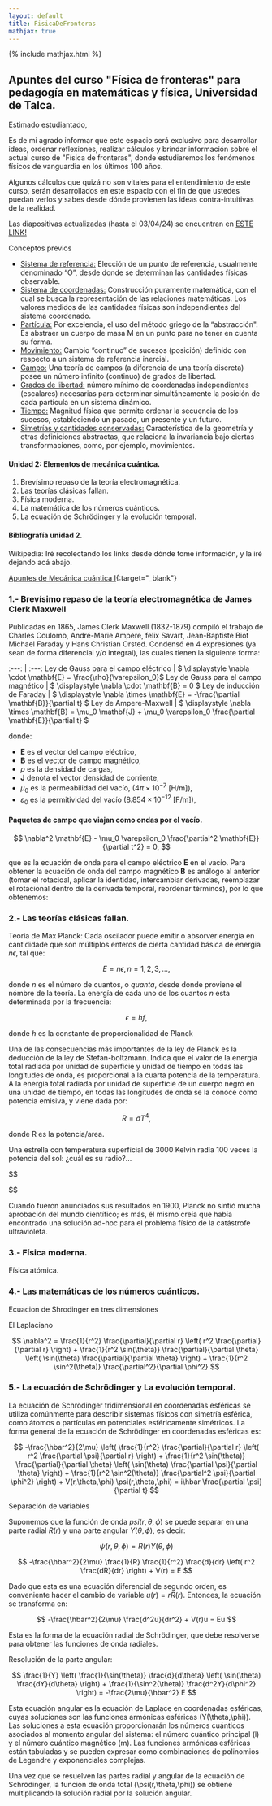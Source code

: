 ```yaml
---
layout: default
title: FisicaDeFronteras
mathjax: true
---
```

{% include mathjax.html %}

## Apuntes del curso "Física de fronteras" para pedagogía en matemáticas y física, Universidad de Talca.

Estimado estudiantado,

Es de mi agrado informar que este espacio será exclusivo para desarrollar ideas, ordenar reflexiones, realizar cálculos y brindar información sobre el actual curso de "Física de fronteras", donde estudiaremos los fenómenos físicos de vanguardia en los últimos 100 años.

Algunos cálculos que quizá no son vitales para el entendimiento de este curso, serán desarrollados en este espacio con el fin de que ustedes puedan verlos y sabes desde dónde provienen las ideas contra-intuitivas de la realidad.

Las diapositivas actualizadas (hasta el 03/04/24) se encuentran en [ESTE LINK!]()

Conceptos previos 

* <ins>Sistema de referencia:</ins> Elección de un punto de referencia, usualmente denominado “O”, desde donde se determinan las cantidades físicas observable. 
* <ins>Sistema de coordenadas:</ins> Construcción puramente matemática, con el cual se busca la representación de las relaciones matemáticas. Los valores medidos de las cantidades físicas son independientes del sistema coordenado. 
* <ins>Partícula:</ins> Por excelencia, el uso del método griego de la “abstracción". Es abstraer un cuerpo de masa M en un punto para no tener en cuenta  su forma.
* <ins>Movimiento:</ins> Cambio “continuo” de sucesos (posición) definido con respecto a un sistema de referencia inercial.
* <ins>Campo:</ins> Una teoría de campos (a diferencia de una teoría discreta) posee un número infinito (continuo) de grados de libertad.
* <ins>Grados de libertad:</ins> número mínimo de coordenadas independientes (escalares) necesarias para determinar simultáneamente la posición de cada partícula en un sistema dinámico.
* <ins>Tiempo:</ins> Magnitud física que permite ordenar la secuencia de los sucesos, estableciendo un pasado, un presente y un futuro.
* <ins>Simetrías y cantidades conservadas:</ins> Característica de la geometría y otras definiciones abstractas, que relaciona la invariancia bajo ciertas transformaciones, como, por ejemplo, movimientos.


#### Unidad 2: Elementos de mecánica cuántica.

1. Brevísimo repaso de la teoría electromagnética.
2. Las teorías clásicas fallan.
3. Física moderna.
4. La matemática de los números cuánticos.
5. La ecuación de Schrödinger y la evolución temporal.

#### Bibliografía unidad 2.

Wikipedia: Iré recolectando los links desde dónde tome información, y la iré dejando acá abajo.

[<ins> Apuntes de Mecánica cuántica I</ins>](http://llacolen.ciencias.uchile.cl/~vmunoz/cursos/cuantica/qm.pdf){:target="_blank"}


### 1.- Brevísimo repaso de la teoría electromagnética de James Clerk Maxwell

Publicadas en 1865, James Clerk Maxwell (1832-1879) compiló el trabajo de Charles Coulomb, André-Marie Ampère, felix Savart, Jean-Baptiste Biot Michael Faraday y Hans Christian Orsted. Condensó en 4 expresiones (ya sean de forma diferencial y/o integral), las cuales tienen la siguiente forma:

:---: | :---:
Ley de Gauss para el campo eléctrico | $ \displaystyle \nabla \cdot \mathbf{E} = \frac{\rho}{\varepsilon_0}$
Ley de Gauss para el campo magnético | $ \displaystyle \nabla \cdot \mathbf{B} = 0 $
Ley de inducción de Faraday          | $ \displaystyle \nabla \times \mathbf{E} = -\frac{\partial \mathbf{B}}{\partial t} $
Ley de Ampere-Maxwell | $ \displaystyle \nabla \times \mathbf{B} = \mu_0 \mathbf{J} + \mu_0 \varepsilon_0 \frac{\partial \mathbf{E}}{\partial t} $

donde: 
* $\mathbf{E}$ es el vector del campo eléctrico,
* $\mathbf{B}$ es el vector de campo magnético,
* $\rho$ es la densidad de cargas,
* $\mathbf{J}$ denota el vector densidad de corriente,
* $\mu_0$ es la permeabilidad del vacío, ($4\pi \times 10^{-7}$ [H/m]),
* $\varepsilon_0$ es la permitividad del vacío ($8.854 \times 10^{-12}$ [F/m]),

#### Paquetes de campo que viajan como ondas por el vacío.

$$
\nabla^2 \mathbf{E} - \mu_0 \varepsilon_0 \frac{\partial^2 \mathbf{E}}{\partial t^2} = 0,
$$

que es la ecuación de onda para el campo eléctrico $\mathbf{E}$ en el vacío. Para obtener la ecuación de onda del campo magnético $\mathbf{B}$ es análogo al anterior (tomar el rotacioal, aplicar la identidad, intercambiar derivadas, reemplazar  el rotacional dentro de la derivada temporal, reordenar términos), por lo que obtenemos:


### 2.- Las teorías clásicas fallan.

Teoría de Max Planck: Cada oscilador puede emitir o absorver energía en cantididade que son múltiplos enteros de cierta cantidad básica de energia $n\epsilon$, tal que:

$$
E=n\epsilon, n=1,2,3,...,
$$

donde $n$ es el número de cuantos, o $quanta$, desde donde proviene el nómbre de la teoría. La energía de cada uno de los cuantos $n$ esta determinada por la frecuencia:

$$
\epsilon = h f,
$$

donde $h$ es la constante de proporcionalidad de Planck

Una de las consecuencias más importantes de la ley de Planck es la deducción de la ley de Stefan-boltzmann. Indica que el valor de la energía total radiada por unidad de superficie y unidad de tiempo en todas las longitudes de onda, es proporcional a la cuarta potencia de la temperatura.
A la energía total radiada por unidad de superficie de un cuerpo negro en una unidad de tiempo, en todas las longitudes de onda se la conoce como potencia emisiva, y viene dada por:

$$
R=\sigma T^4,
$$

donde R es la potencia/area.

Una estrella con temperatura superficial de 3000 Kelvin radía 100 veces la potencia del sol: ¿cuál es su radio?...

$$

$$

Cuando fueron anunciados sus resultados en 1900, Planck no sintió mucha aprobación del mundo científico; es más, él mismo creía que había encontrado una solución ad-hoc para el problema físico de la catástrofe ultravioleta. 


### 3.- Física moderna.

Física atómica.

### 4.- Las matemáticas de los números cuánticos.

Ecuacion de Shrodinger en tres dimensiones

El Laplaciano 

$$
\nabla^2 = \frac{1}{r^2} \frac{\partial}{\partial r} \left( r^2 \frac{\partial}{\partial r} \right) + \frac{1}{r^2 \sin(\theta)} \frac{\partial}{\partial \theta} \left( \sin(\theta) \frac{\partial}{\partial \theta} \right) + \frac{1}{r^2 \sin^2(\theta)} \frac{\partial^2}{\partial \phi^2}
$$


### 5.- La ecuación de Schrödinger y La evolución temporal.

La ecuación de Schrödinger tridimensional en coordenadas esféricas se utiliza comúnmente para describir sistemas físicos con simetría esférica, como átomos o partículas en potenciales esféricamente simétricos. La forma general de la ecuación de Schrödinger en coordenadas esféricas es:

$$
-\frac{\hbar^2}{2\mu} \left( \frac{1}{r^2} \frac{\partial}{\partial r} \left( r^2 \frac{\partial \psi}{\partial r} \right) + \frac{1}{r^2 \sin(\theta)} \frac{\partial}{\partial \theta} \left( \sin(\theta) \frac{\partial \psi}{\partial \theta} \right) + \frac{1}{r^2 \sin^2(\theta)} \frac{\partial^2 \psi}{\partial \phi^2} \right) + V(r,\theta,\phi) \psi(r,\theta,\phi) = i\hbar \frac{\partial \psi}{\partial t}
$$

Separación de variables

Suponemos que la función de onda $psi(r, \theta, \phi)$ se puede separar en una parte radial $R(r)$ y una parte angular $Y(\theta, \phi)$, es decir:

$$
\psi(r, \theta, \phi) = R(r)Y(\theta, \phi)
$$



$$
-\frac{\hbar^2}{2\mu} \frac{1}{R} \frac{1}{r^2} \frac{d}{dr} \left( r^2 \frac{dR}{dr} \right) + V(r) = E
$$

Dado que esta es una ecuación diferencial de segundo orden, es conveniente hacer el cambio de variable $u(r) = rR(r)$. Entonces, la ecuación se transforma en:

$$
-\frac{\hbar^2}{2\mu} \frac{d^2u}{dr^2} + V(r)u = Eu
$$

Esta es la forma de la ecuación radial de Schrödinger, que debe resolverse para obtener las funciones de onda radiales.

Resolución de la parte angular:

$$
\frac{1}{Y} \left( \frac{1}{\sin(\theta)} \frac{d}{d\theta} \left( \sin(\theta) \frac{dY}{d\theta} \right) + \frac{1}{\sin^2(\theta)} \frac{d^2Y}{d\phi^2} \right) = -\frac{2\mu}{\hbar^2} E
$$

Esta ecuación angular es la ecuación de Laplace en coordenadas esféricas, cuyas soluciones son las funciones armónicas esféricas \(Y(\theta,\phi)\). Las soluciones a esta ecuación proporcionarán los números cuánticos asociados al momento angular del sistema: el número cuántico principal \(l\) y el número cuántico magnético \(m\). Las funciones armónicas esféricas están tabuladas y se pueden expresar como combinaciones de polinomios de Legendre y exponenciales complejas.

Una vez que se resuelven las partes radial y angular de la ecuación de Schrödinger, la función de onda total \(\psi(r,\theta,\phi)\) se obtiene multiplicando la solución radial por la solución angular.
